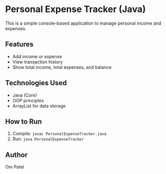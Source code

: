 # Personal Expense Tracker (Java)

This is a simple console-based application to manage personal income and expenses.

## Features
- Add income or expense
- View transaction history
- Show total income, total expenses, and balance

## Technologies Used
- Java (Core)
- OOP principles
- ArrayList for data storage

## How to Run
1. Compile: `javac PersonalExpenseTracker.java`
2. Run: `java PersonalExpenseTracker`

## Author
Om Patel
